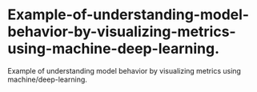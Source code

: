 # Example-of-understanding-model-behavior-by-visualizing-metrics-using-machine-deep-learning.
Example of understanding model behavior by visualizing metrics using machine/deep-learning.

